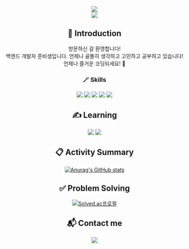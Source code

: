 <div align=center>
  <div>
    <img src="https://capsule-render.vercel.app/api?type=transparent&color=timeAuto&height=300&section=header&text=Hello&desc=Sunghyun's%20here!&fontSize=100&fontAlign=45&descSize=30&descAlign=65&descAlignY=67" /><br>
    <a href="https://hits.seeyoufarm.com"><img src="https://hits.seeyoufarm.com/api/count/incr/badge.svg?url=https%3A%2F%2Fgithub.com%2FShaCoMiRo&count_bg=%2379C83D&title_bg=%23555555&icon=&icon_color=%23E7E7E7&title=Hits&edge_flat=false"/></a>
  </div>
  <div>
    <h2>👋 Introduction</h2>
    방문하신 걸 환영합니다!<br>
    백엔드 개발자 준비생입니다. 언제나 골똘히 생각하고 고민하고 공부하고 있습니다!<br>
    언제나 즐거운 코딩되세요! 🙂<br>
  </div>
  <div>
    <h3>🪄 Skills</h2>
    <img src="https://img.shields.io/badge/Java-007396?style=flat&logo=Java&logoColor=white"/> <img src="https://img.shields.io/badge/Spring-6DB33F?style=flat&logo=Spring&logoColor=white"/> <img src="https://img.shields.io/badge/JavaScript-F7DF1E?style=flat&logo=JavaScript&logoColor=white"/> <img src="https://img.shields.io/badge/Oracle-F80000?style=flat&logo=Oracle&logoColor=white"/> <img src="https://img.shields.io/badge/MySQL-4479A1?style=flat&logo=MySQL&logoColor=white"/>
  </div>
  <div>
    <h2>✍️ Learning</h2>
    <img src="https://img.shields.io/badge/Spring Boot-6DB33F?style=flat&logo=Spring Boot&logoColor=white"/> <img src="https://img.shields.io/badge/React-61DAFB?style=flat&logo=React&logoColor=black"/>
  </div>
    <h2>📋 Activity Summary</h2>
  
  [![Anurag's GitHub stats](https://github-readme-stats.vercel.app/api?username=ShaCoMiRo&show_icons=true&theme=vue)](https://github.com/anuraghazra/github-readme-stats)
  <div>
  </div>
  <div>
    <h2>✅ Problem Solving</h2>
    
[![Solved.ac프로필](http://mazassumnida.wtf/api/v2/generate_badge?boj=98dltjdgus)](https://solved.ac/98dltjdgus)
  </div>
  <div>
    <h2>📬 Contact me</h2>
    <a href="mailto:98dltjdgus@naver.com"><img src="https://img.shields.io/badge/98dltjdgus@naver.com-03C75A?style=flat&logo=Naver&logoColor=white"/></a>
  </div>
  
</div>

<!---
## 👋 ShaCoMiRo
Hi, there!

### Summary
[![Hits](https://hits.seeyoufarm.com/api/count/incr/badge.svg?url=https%3A%2F%2Fgithub.com%2FShaCoMiRo&count_bg=%2379C83D&title_bg=%23555555&icon=&icon_color=%23E7E7E7&title=hits&edge_flat=true)](https://hits.seeyoufarm.com)   
[![Anurag's github stats](https://github-readme-stats.vercel.app/api?username=ShaCoMiRo&show_icons=true)](https://github.com/anuraghazra/github-readme-stats)   

### 📫 How to reach me
[![Gmail](https://img.shields.io/badge/Gmail-D14836?style=for-the-badge&logo=gmail&logoColor=white&link=mailto:98dltjdgus@gmail.com)](mailto:98dltjdgus@gmail.com) 98dltjdgus@gmail.com

<div align=center>

[![Instagram Badge](https://img.shields.io/badge/-Instagram-dd2a7b?style=flat-square&logo=instagram&logoColor=white&link=https://www.instagram.com/data.scientist/)](https://www.instagram.com/98dltjdgus/)

</div>


- 👋 Hi, I’m @ShaCoMiRo
- 👀 I’m interested in ...
- 🌱 I’m currently learning ...
- 💞️ I’m looking to collaborate on ...
- 📫 How to reach me ...

ShaCoMiRo/ShaCoMiRo is a ✨ special ✨ repository because its `README.md` (this file) appears on your GitHub profile.
You can click the Preview link to take a look at your changes.


--->
